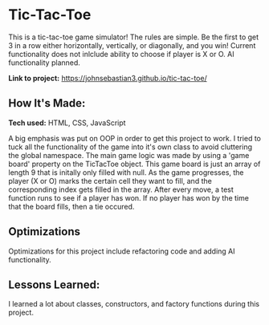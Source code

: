 # Tic-Tac-Toe
This is a tic-tac-toe game simulator! The rules are simple. Be the first to get 3 in a row either horizontally, vertically, or diagonally, and you win! Current functionality does not inlclude ability to choose if player is X or O. AI functionality planned.

**Link to project:** https://johnsebastian3.github.io/tic-tac-toe/

<!-- ![alt tag](http://placecorgi.com/1200/650) -->

## How It's Made:

**Tech used:** HTML, CSS, JavaScript

A big emphasis was put on OOP in order to get this project to work. I tried to tuck all the functionality of the game into it's own class to avoid cluttering the global namespace. The main game logic was made by using a 'game board' property on the TicTacToe object. This game board is just an array of length 9 that is initally only filled with null. As the game progresses, the player (X or O) marks the certain cell they want to fill, and the corresponding index gets filled in the array. After every move, a test function runs to see if a player has won. If no player has won by the time that the board fills, then a tie occured.

## Optimizations

Optimizations for this project include refactoring code and adding AI functionality.
## Lessons Learned:

I learned a lot about classes, constructors, and factory functions during this project.

